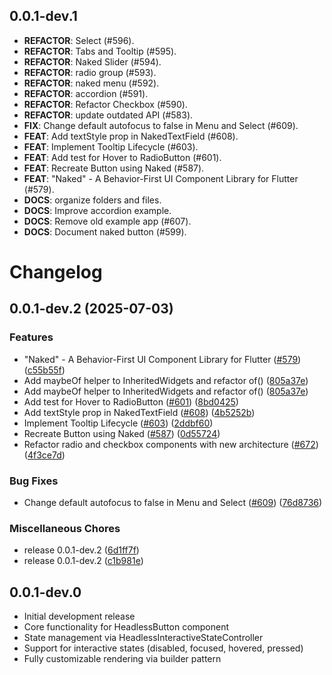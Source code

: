 ## 0.0.1-dev.1

 - **REFACTOR**: Select (#596).
 - **REFACTOR**: Tabs and Tooltip (#595).
 - **REFACTOR**: Naked Slider (#594).
 - **REFACTOR**: radio group (#593).
 - **REFACTOR**: naked menu (#592).
 - **REFACTOR**: accordion (#591).
 - **REFACTOR**: Refactor Checkbox (#590).
 - **REFACTOR**: update outdated API (#583).
 - **FIX**: Change default autofocus to false in Menu and Select (#609).
 - **FEAT**: Add textStyle prop in NakedTextField  (#608).
 - **FEAT**: Implement Tooltip Lifecycle (#603).
 - **FEAT**: Add test for Hover to RadioButton (#601).
 - **FEAT**: Recreate Button using Naked (#587).
 - **FEAT**: "Naked" - A Behavior-First UI Component Library for Flutter (#579).
 - **DOCS**: organize folders and files.
 - **DOCS**: Improve accordion example.
 - **DOCS**: Remove old example app (#607).
 - **DOCS**: Document naked button (#599).

# Changelog

## 0.0.1-dev.2 (2025-07-03)


### Features

* "Naked" - A Behavior-First UI Component Library for Flutter ([#579](https://github.com/btwld/naked_ui/issues/579)) ([c55b55f](https://github.com/btwld/naked_ui/commit/c55b55ffa47206fd49da9eebf85e834b5f08220e))
* Add maybeOf helper to InheritedWidgets and refactor of() ([805a37e](https://github.com/btwld/naked_ui/commit/805a37e5a2924e79fe08784ff9ac52b20e59bc44))
* Add maybeOf helper to InheritedWidgets and refactor of() ([805a37e](https://github.com/btwld/naked_ui/commit/805a37e5a2924e79fe08784ff9ac52b20e59bc44))
* Add test for Hover to RadioButton ([#601](https://github.com/btwld/naked_ui/issues/601)) ([8bd0425](https://github.com/btwld/naked_ui/commit/8bd0425150e9d81a03f9885ad493da47ea1080b2))
* Add textStyle prop in NakedTextField  ([#608](https://github.com/btwld/naked_ui/issues/608)) ([4b5252b](https://github.com/btwld/naked_ui/commit/4b5252b7a49d21695a97e806fef5fd9f2d21555a))
* Implement Tooltip Lifecycle ([#603](https://github.com/btwld/naked_ui/issues/603)) ([2ddbf60](https://github.com/btwld/naked_ui/commit/2ddbf60b0a6093b41c193a4fd42259cc40519810))
* Recreate Button using Naked ([#587](https://github.com/btwld/naked_ui/issues/587)) ([0d55724](https://github.com/btwld/naked_ui/commit/0d5572437d4963f13572402128b6a7a85e60aab1))
* Refactor radio and checkbox components with new architecture ([#672](https://github.com/btwld/naked_ui/issues/672)) ([4f3ce7d](https://github.com/btwld/naked_ui/commit/4f3ce7d4023710adb9cc7f4ba751e78d8fe3f3c2))


### Bug Fixes

* Change default autofocus to false in Menu and Select ([#609](https://github.com/btwld/naked_ui/issues/609)) ([76d8736](https://github.com/btwld/naked_ui/commit/76d873661f7cec60195e1a0bdec530936decc82e))


### Miscellaneous Chores

* release 0.0.1-dev.2 ([6d1ff7f](https://github.com/btwld/naked_ui/commit/6d1ff7fa42c9b47191c5f3e8ac8ec2f26565d29f))
* release 0.0.1-dev.2 ([c1b981e](https://github.com/btwld/naked_ui/commit/c1b981ea029d3da7d7cd25f3197e27b049789d72))

## 0.0.1-dev.0

* Initial development release
* Core functionality for HeadlessButton component
* State management via HeadlessInteractiveStateController
* Support for interactive states (disabled, focused, hovered, pressed)
* Fully customizable rendering via builder pattern
